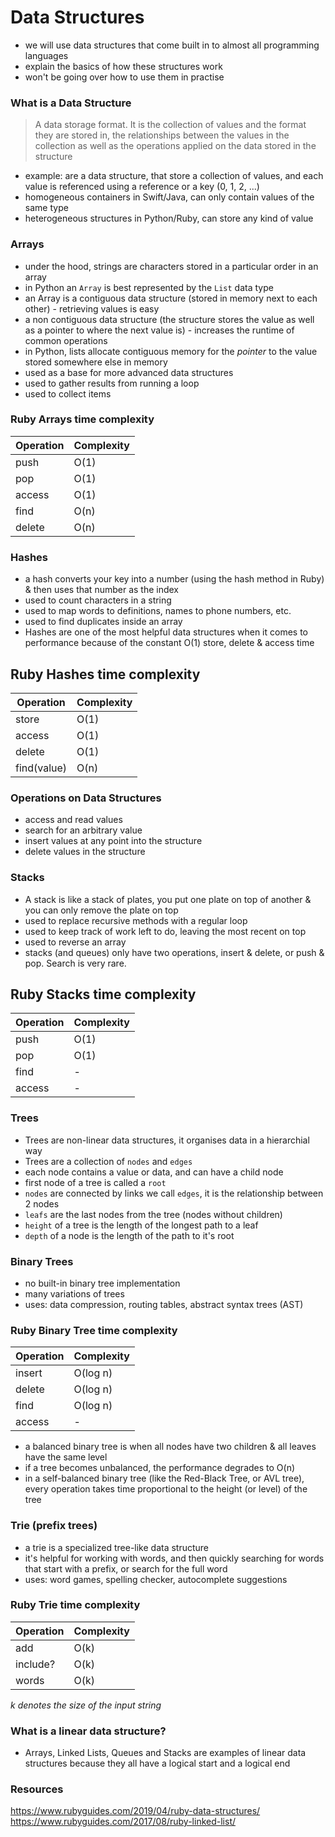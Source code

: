 # Data Structures
* we will use data structures that come built in to almost all programming languages 
* explain the basics of how these structures work
* won't be going over how to use them in practise

### What is a Data Structure

> A data storage format. It is the collection of values and the format they are stored in, the relationships between the values in the collection as well as the operations applied on the data stored in the structure

* example: are a data structure, that store a collection of values, and each value is referenced using a reference or a key (0, 1, 2, ...)
* homogeneous containers in Swift/Java, can only contain values of the same type
* heterogeneous structures in Python/Ruby, can store any kind of value

### Arrays
* under the hood, strings are characters stored in a particular order in an array
* in Python an `Array` is best represented by the `List` data type
* an Array is a contiguous data structure (stored in memory next to each other) - retrieving values is easy
* a non contiguous data structure (the structure stores the value as well as a pointer to where the next value is) - increases the runtime of common operations
* in Python, lists allocate contiguous memory for the _pointer_ to the value stored somewhere else in memory
* used as a base for more advanced data structures
* used to gather results from running a loop
* used to collect items

### Ruby Arrays time complexity
| Operation | Complexity |
| --- | --- |
| push | O(1) |
| pop | O(1) |
| access | O(1) |
| find | O(n) |
| delete | O(n) |

### Hashes
* a hash converts your key into a number (using the hash method in Ruby) & then uses that number as the index
* used to count characters in a string
* used to map words to definitions, names to phone numbers, etc.
* used to find duplicates inside an array
* Hashes are one of the most helpful data structures when it comes to performance because of the constant O(1) store, delete & access time

## Ruby Hashes time complexity
| Operation | Complexity |
| --- | --- |
| store | O(1) |
| access | O(1) |
| delete | O(1) |
| find(value) | O(n) |

### Operations on Data Structures
* access and read values
* search for an arbitrary value
* insert values at any point into the structure
* delete values in the structure

### Stacks
* A stack is like a stack of plates, you put one plate on top of another & you can only remove the plate on top
* used to replace recursive methods with a regular loop
* used to keep track of work left to do, leaving the most recent on top
* used to reverse an array
* stacks (and queues) only have two operations, insert & delete, or push & pop. Search is very rare.

## Ruby Stacks time complexity
| Operation | Complexity |
| --- | --- |
| push | O(1) |
| pop | O(1) |
| find | - |
| access | - |

### Trees
* Trees are non-linear data structures, it organises data in a hierarchial way
* Trees are a collection of `nodes` and `edges`
* each node contains a value or data, and can have a child node
* first node of a tree is called a `root`
* `nodes` are connected by links we call `edges`, it is the relationship between 2 nodes
* `leafs` are the last nodes from the tree (nodes without children)
* `height` of a tree is the length of the longest path to a leaf
* `depth` of a node is the length of the path to it's root

### Binary Trees
* no built-in binary tree implementation
* many variations of trees
* uses: data compression, routing tables, abstract syntax trees (AST)

### Ruby Binary Tree time complexity
| Operation | Complexity |
| --- | --- |
| insert | O(log n) |
| delete | O(log n) |
| find | O(log n) |
| access | - |

* a balanced binary tree is when all nodes have two children & all leaves have the same level
* if a tree becomes unbalanced, the performance degrades to O(n)
* in a self-balanced binary tree (like the Red-Black Tree, or AVL tree), every operation takes time proportional to the height (or level) of the tree

### Trie (prefix trees)
* a trie is a specialized tree-like data structure
* it's helpful for working with words, and then quickly searching for words that start with a prefix, or search for the full word
* uses: word games, spelling checker, autocomplete suggestions

### Ruby Trie time complexity
| Operation | Complexity |
| --- | --- |
| add | O(k) |
| include? | O(k) |
| words | O(k) |
_k denotes the size of the input string_

<!-- ### Why do we need more data structures than a programming language provides? -->

### What is a linear data structure?
* Arrays, Linked Lists, Queues and Stacks are examples of linear data structures because they all have a logical start and a logical end

### Resources
https://www.rubyguides.com/2019/04/ruby-data-structures/
https://www.rubyguides.com/2017/08/ruby-linked-list/
